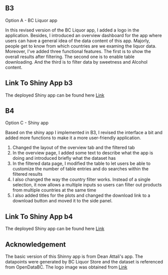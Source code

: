 
<!-- README.md is generated from README.Rmd. Please edit that file -->

## B3

<!-- badges: start -->
<!-- badges: end -->
Option A - BC Liquor app

In this revised version of the BC Liquor app, I added a logo in the application. Besides, I introduced an overview dashboard for the app where users can have a general idea of the data content of this app. Majorly, people get to know from which countries are we examing the liquor data. Moreover, I've added three functional features. The first is to show the overall results after filtering. The second one is to enable table downloading. And the third is to filter data by sweetness and Alcohol content.

## Link To Shiny App b3
The deployed Shiny app can be found here [Link](https://astridshinyapps.shinyapps.io/assignment-b3-astridLi0402/) 

## B4

<!-- badges: start -->
<!-- badges: end -->
Option C - Shiny app

Based on the shiny app I implemented in B3, I revised the interface a bit and added more functions to make it a more user-friendly application. 
1. Changed the layout of the overview tab and the filtered tab
2. In the overview page, I added some text to describe what the app is doing and introduced briefly what the dataset has
3. In the filtered data page, I modified the table to let users be able to customize the number of table entries and do searches within the filtered results
4. I also changed the way the country filter works. Instead of a single selection, it now allows a multiple inputs so users can filter out products from multiple countries at the same time 
5. I also added titles for the plots and changed the download link to a download button and moved it to the side panel.

## Link To Shiny App b4
The deployed Shiny app can be found here [Link](https://astridshinyapps.shinyapps.io/BCLiqor_revised_b4/) 

## Acknowledgement

The basic version of this Shinny app is from Dean Attali's app. The datapoints were generated by  BC Liquor Store and the dataset is referenced from OpenDataBC. The logo image was obtained from [Link](https://www.dreamstime.com/sign-prohibited-alcohol-driving-machine-white-background-no-alcohol-icon-warning-symbol-sign-prohibited-alcohol-driving-machine-image119916240)


